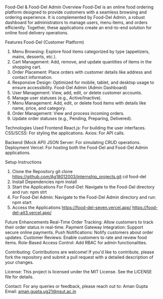 Food-Del & Food-Del Admin
Overview
Food-Del is an online food ordering platform designed to provide customers with a seamless browsing and ordering experience. It is complemented by Food-Del Admin, a robust dashboard for administrators to manage users, menu items, and orders efficiently. Together, these applications create an end-to-end solution for online food delivery operations.

Features
Food-Del (Customer Platform)
1) Menu Browsing: Explore food items categorized by type (appetizers, mains, desserts, etc.).
2) Cart Management: Add, remove, and update quantities of items in the shopping cart.
3) Order Placement: Place orders with customer details like address and contact information.
4) Responsive Design: Optimized for mobile, tablet, and desktop usage to ensure accessibility.
Food-Del Admin (Admin Dashboard)
1) User Management:
View, add, edit, or delete customer accounts.
2) Manage user statuses (e.g., Active/Inactive).
3) Menu Management:
Add, edit, or delete food items with details like name, price, and category.
4) Order Management:
View and process incoming orders.
5) Update order statuses (e.g., Pending, Preparing, Delivered).

Technologies Used
Frontend
React.js: For building the user interfaces.
CSS/SCSS: For styling the applications.
Axios: For API calls.

Backend (Mock API)
JSON Server: For simulating CRUD operations.
Deployment
Vercel: For hosting both the Food-Del and Food-Del Admin applications.

Setup Instructions
1) Clone the Repository
   git clone https://github.com/Ag18012003/internship_projects.git
   cd food-del
2) Install Dependencies
   npm install
3) Start the Applications
   For Food-Del: Navigate to the Food-Del directory and run:
   npm strt
4) For Food-Del Admin: Navigate to the Food-Del Admin directory and run:
   npm start
5) Access the Applications
   https://food-del-seven.vercel.app/
   https://food-del-ait3.vercel.app/
   
Future Enhancements
Real-Time Order Tracking: Allow customers to track their order status in real-time.
Payment Gateway Integration: Support secure online payments.
Push Notifications: Notify customers about order updates.
Customer Reviews: Enable customers to rate and review food items.
Role-Based Access Control: Add RBAC for admin functionalities.

Contributing: 
Contributions are welcome! If you'd like to contribute, please fork the repository and submit a pull request with a detailed description of your changes.

License: 
This project is licensed under the MIT License. See the LICENSE file for details.

Contact:
For any queries or feedback, please reach out to:
Aman Gupta
Email: aman.gupta.ug21@nsut.ac.in


